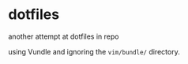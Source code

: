 dotfiles
========

another attempt at dotfiles in repo

using Vundle and ignoring the `vim/bundle/` directory.
